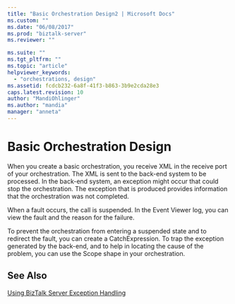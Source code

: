 ```yaml
---
title: "Basic Orchestration Design2 | Microsoft Docs"
ms.custom: ""
ms.date: "06/08/2017"
ms.prod: "biztalk-server"
ms.reviewer: ""

ms.suite: ""
ms.tgt_pltfrm: ""
ms.topic: "article"
helpviewer_keywords: 
  - "orchestrations, design"
ms.assetid: fcdcb232-6a8f-41f3-b863-3b9e2cda28e3
caps.latest.revision: 10
author: "MandiOhlinger"
ms.author: "mandia"
manager: "anneta"
---
```

# Basic Orchestration Design
When you create a basic orchestration, you receive XML in the receive port of your orchestration. The XML is sent to the back-end system to be processed. In the back-end system, an exception might occur that could stop the orchestration. The exception that is produced provides information that the orchestration was not completed.  
  
 When a fault occurs, the call is suspended. In the Event Viewer log, you can view the fault and the reason for the failure.  
  
 To prevent the orchestration from entering a suspended state and to redirect the fault, you can create a CatchExpression. To trap the exception generated by the back-end, and to help in locating the cause of the problem, you can use the Scope shape in your orchestration.  
  
## See Also  
 [Using BizTalk Server Exception Handling](../core/using-biztalk-server-exception-handling3.md)